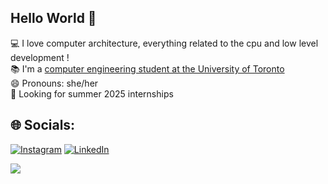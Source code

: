 ## Hello World 👋

<!--🔭 I’m currently working on ...
🌱 I’m currently learning ...
 -->


💻 I love computer architecture, everything related to the cpu and low level development !<br>📚 I'm a [computer engineering student at the University of Toronto](https://www.ece.utoronto.ca/)<br>😄 Pronouns: she/her <br> 🏢 Looking for summer 2025 internships


## 🌐 Socials:
[![Instagram](https://img.shields.io/badge/Instagram-%23E4405F.svg?logo=Instagram&logoColor=white)](https://www.instagram.com/tasmitatazin_/) [![LinkedIn](https://img.shields.io/badge/LinkedIn-%230077B5.svg?logo=linkedin&logoColor=white)](https://linkedin.com/in/https://www.linkedin.com/in/tasmita-tazin-b72419253/) 



![](https://github-readme-stats.vercel.app/api/top-langs/?username=tasmitatazin&theme=dark&hide_border=false&include_all_commits=false&count_private=false&layout=compact)



<!-- Proudly created with GPRM ( https://gprm.itsvg.in ) -->


